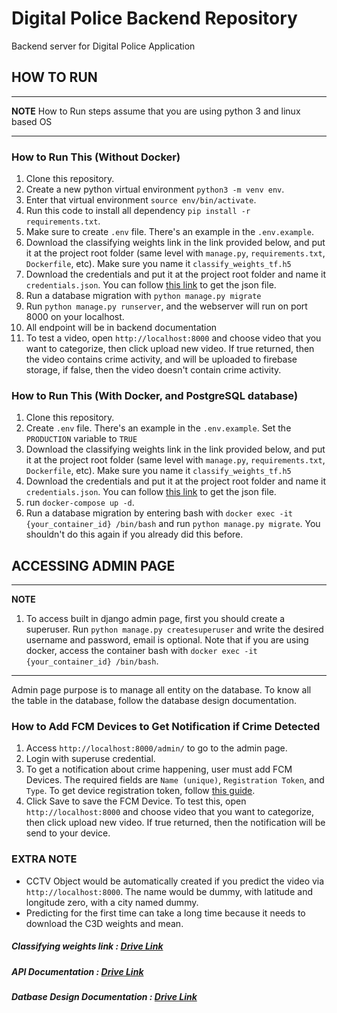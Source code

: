 # Digital Police Backend Repository

Backend server for Digital Police Application

## HOW TO RUN

---
**NOTE**
How to Run steps assume that you are using python 3 and linux based OS

---
### How to Run This (Without Docker)

1. Clone this repository.
1. Create a new python virtual environment ``` python3 -m venv env ```.
1. Enter that virtual environment ``` source env/bin/activate ```.
1. Run this code to install all dependency ``` pip install -r requirements.txt ```.
1. Make sure to create ```.env``` file. There's an example in the ```.env.example```.
1. Download the classifying weights link in the link provided below, and put it at the project root folder (same level with ```manage.py```, ```requirements.txt```, ```Dockerfile```, etc). Make sure you name it ```classify_weights_tf.h5```
1. Download the credentials and put it at the project root folder and name it ```credentials.json```. You can follow [this link](https://cloud.google.com/docs/authentication/getting-started#auth-cloud-implicit-python) to get the json file.
1. Run a database migration with ```python manage.py migrate```
1. Run ```python manage.py runserver```, and the webserver will run on port 8000 on your localhost.
1. All endpoint will be in backend documentation
1. To test a video, open ```http://localhost:8000``` and choose video that you want to categorize, then click upload new video. If true returned, then the video contains crime activity, and will be uploaded to firebase storage, if false, then the video doesn't contain crime activity.

### How to Run This (With Docker, and PostgreSQL database)
1. Clone this repository.
1. Create ```.env``` file. There's an example in the ```.env.example```. Set the ```PRODUCTION``` variable to ```TRUE```
1. Download the classifying weights link in the link provided below, and put it at the project root folder (same level with ```manage.py```, ```requirements.txt```, ```Dockerfile```, etc). Make sure you name it ```classify_weights_tf.h5```
1. Download the credentials and put it at the project root folder and name it ```credentials.json```. You can follow [this link](https://cloud.google.com/docs/authentication/getting-started#auth-cloud-implicit-python) to get the json file.
1. run ```docker-compose up -d```.
1. Run a database migration by entering bash with ```docker exec -it {your_container_id} /bin/bash``` and run ```python manage.py migrate```. You shouldn't do this again if you already did this before.

## ACCESSING ADMIN PAGE
---
**NOTE**
1. To access built in django admin page, first you should create a superuser. Run ```python manage.py createsuperuser``` and write the desired username and password, email is optional. Note that if you are using docker, access the container bash with ```docker exec -it {your_container_id} /bin/bash```.

---
Admin page purpose is to manage all entity on the database. To know all the table in the database, follow the database design documentation.

### How to Add FCM Devices to Get Notification if Crime Detected
1. Access ```http://localhost:8000/admin/``` to go to the admin page.
1. Login with superuse credential.
1. To get a notification about crime happening, user must add FCM Devices. The required fields are ```Name (unique)```, ```Registration Token```, and ```Type```. To get device registration token, follow [this guide](https://firebase.google.com/docs/cloud-messaging/android/client).
1. Click Save to save the FCM Device. To test this, open ```http://localhost:8000``` and choose video that you want to categorize, then click upload new video. If true returned, then the notification will be send to your device.


### EXTRA NOTE
- CCTV Object would be automatically created if you predict the video via ```http://localhost:8000```. The name would be dummy, with latitude and longitude zero, with a city named dummy.
- Predicting for the first time can take a long time because it needs to download the C3D weights and mean.


##### Classifying weights link : [Drive Link](https://drive.google.com/file/d/1Whn_Hj8xOxd1Fl5z6Jcbr7RMgZsuvW4B/view?usp=sharing)
##### API Documentation : [Drive Link](https://drive.google.com/file/d/1Hdzv-wOX2Jf_vaJF8i_7RoVWctbi-vIn/view?usp=sharing)
##### Datbase Design Documentation : [Drive Link](https://drive.google.com/file/d/1wul2BK2_o7vwZi8LWkI9MRBhgdEA4iWC/view?usp=sharing)